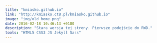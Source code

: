 ```yaml
---
title: "kmiasko.github.io"
link: "http://kmiasko.ct8.pl/kmiasko.github.io"
image: "img/old_home.png"
date: 2016-02-18 10:46:13 +0100
description: "Stara wersja tej strony. Pierwsze podejście do RWD."
tools: "HTML5 CSS3 JS Jekyll Sass"
---
```


